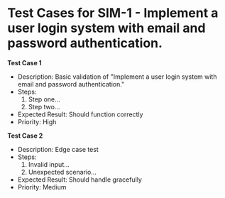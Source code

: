 # Test Cases for SIM-1 - Implement a user login system with email and password authentication.

**Test Case 1**
- Description: Basic validation of "Implement a user login system with email and password authentication."
- Steps: 
  1. Step one...
  2. Step two...
- Expected Result: Should function correctly
- Priority: High

**Test Case 2**
- Description: Edge case test
- Steps:
  1. Invalid input...
  2. Unexpected scenario...
- Expected Result: Should handle gracefully
- Priority: Medium
